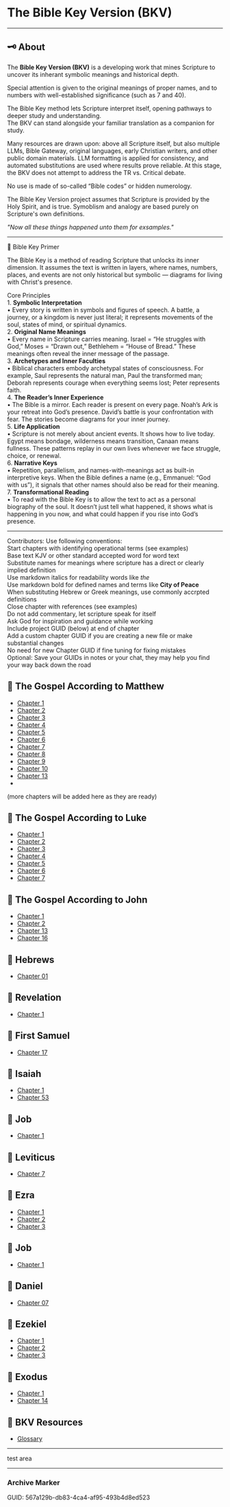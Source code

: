 
# The Bible Key Version (BKV)

---

## 🗝️ About
The **Bible Key Version (BKV)** is a developing work that mines Scripture to uncover its inherant symbolic meanings and historical depth.  

Special attention is given to the original meanings of proper names, and to numbers with well-established significance (such as 7 and 40). 

The Bible Key method lets Scripture interpret itself, opening pathways to deeper study and understanding.  
The BKV can stand alongside your familiar translation as a companion for study.  

Many resources are drawn upon: above all Scripture itself, but also multiple LLMs, Bible Gateway, original languages, early Christian writers, and other public domain materials. LLM formatting is applied for consistency, and automated substitutions are used where results prove reliable. At this stage, the BKV does not attempt to address the TR vs. Critical debate.


No use is made of so-called “Bible codes” or hidden numerology. 

The Bible Key Version project assumes that Scripture is provided by the Holy Spirit, and is true. Symoblism and analogy are based purely on Scripture's own definitions.  

_"Now all these things happened unto them for exsamples."_

---


📜 Bible Key Primer  

The Bible Key is a method of reading Scripture that unlocks its inner dimension. It assumes the text is written in layers, where names, numbers, places, and events are not only historical but symbolic — diagrams for living with Christ's presence.  

Core Principles  
	1.	**Symbolic Interpretation**  
	•	Every story is written in symbols and figures of speech. A battle, a journey, or a kingdom is never just literal; it represents movements of the soul, states of mind, or spiritual dynamics.  
	2.	**Original Name Meanings**  
	•	Every name in Scripture carries meaning. Israel = “He struggles with God,” Moses = “Drawn out,” Bethlehem = “House of Bread.” These meanings often reveal the inner message of the passage.  
	3.	**Archetypes and Inner Faculties**  
	•	Biblical characters embody archetypal states of consciousness. For example, Saul represents the natural man, Paul the transformed man; Deborah represents courage when everything seems lost; Peter represents faith.  
	4.	**The Reader’s Inner Experience**  
	•	The Bible is a mirror. Each reader is present on every page. Noah’s Ark is your retreat into God’s presence. David’s battle is your confrontation with fear. The stories become diagrams for your inner journey.  
	5.	**Life Application**  
	•	Scripture is not merely about ancient events. It shows how to live today. Egypt means bondage, wilderness means transition, Canaan means fullness. These patterns replay in our own lives whenever we face struggle, choice, or renewal.  
	6.	**Narrative Keys**  
	•	Repetition, parallelism, and names-with-meanings act as built-in interpretive keys. When the Bible defines a name (e.g., Emmanuel: “God with us”), it signals that other names should also be read for their meaning.  
	7.	**Transformational Reading**  
	•	To read with the Bible Key is to allow the text to act as a personal biography of the soul. It doesn’t just tell what happened, it shows what is happening in you now, and what could happen if you rise into God’s presence.  

---

Contributors: Use following conventions:  
Start chapters with identifying operational terms (see examples)  
Base text KJV or other standard accepted word for word text  
Substitute names for meanings where scripture has a direct or clearly implied definition  
Use markdown italics for readability words like _the_  
Use markdown bold for defined names and terms like **City of Peace**  
When substituting Hebrew or Greek meanings, use commonly accrpted definitions  
Close chapter with references (see examples)  
Do not add commentary, let scripture speak for itself  
Ask God for inspiration and guidance while working  
Include project GUID (below) at end of chapter  
Add a custom chapter GUID if you are creating a new file or make substantial changes  
  No need for new Chapter GUID if fine tuning for fixing mistakes  
  Optional: Save your GUIDs in notes or your chat, they may help you find your way back down the road  

## 📖 The Gospel According to Matthew
- [Chapter 1](Matthew_01.md) 
- [Chapter 2](Matthew_02.md) 
- [Chapter 3](Matthew_03.md)
- [Chapter 4](Matthew_04.md)
- [Chapter 5](Matthew_05.md)
- [Chapter 6](Matthew_06.md)
- [Chapter 7](Matthew_07.md)
- [Chapter 8](Matthew_08.md)
- [Chapter 9](Matthew_09.md)
- [Chapter 10](Matthew_10.md)  
- [Chapter 13](Matthew_13.md)  
- 
(more chapters will be added here as they are ready)

## 📖 The Gospel According to Luke  
- [Chapter 1](Luke_01.md)  
- [Chapter 2](Luke_02.md)  
- [Chapter 3](Luke_03_rev1.md)  
- [Chapter 4](Luke_04.md)  
- [Chapter 5](Luke_05.md)
- [Chapter 6](Luke_06.md)
- [Chapter 7](Luke_07.md)

## 📖 The Gospel According to John  
- [Chapter 1](John_01.md)  
- [Chapter 2](John_02.md)
- [Chapter 13](John_13.md)
- [Chapter 16](John_16.md)

## 📖 Hebrews  
- [Chapter 01](Hebrews_01.md)  

## 📖 Revelation  
- [Chapter 1](Revelation_01.md)

## 📖 First Samuel  
- [Chapter 17](1_Samuel_17.md)  

## 📖 Isaiah  
- [Chapter 1](Isaiah_01.md)
- [Chapter 53](Isaiah_53.md)  

## 📖 Job  
- [Chapter 1](Job_01.md)  

## 📖 Leviticus  
- [Chapter 7](Leviticus_07.md) 

## 📖 Ezra  
- [Chapter 1](Ezra_01.md)
- [Chapter 2](Ezra_02.md)
- [Chapter 3](Ezra_03.md)

## 📖 Job  
- [Chapter 1](Job_01.md)  

## 📖 Daniel  
- [Chapter 07](Daniel_07.md)  

## 📖 Ezekiel  
- [Chapter 1](Ezekiel_12.md)
- [Chapter 2](Ezekiel_13.md)
- [Chapter 3](Ezekiel_37.md)

## 📖 Exodus  
- [Chapter 1](Exodus_01.md)
- [Chapter 14](Exodus_14.md)  

## 📖 BKV Resources  
- [Glossary](BKV_Glossary.md)  



---
test area



---

### Archive Marker
GUID: 567a129b-db83-4ca4-af95-493b4d8ed523

